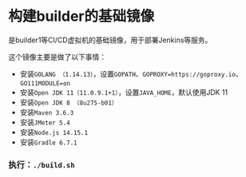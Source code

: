 # 构建builder的基础镜像

  是builder1等CI/CD虚拟机的基础镜像，用于部署Jenkins等服务。

  这个镜像主要是做了以下事情：

  - 安装`GOLANG （1.14.13）`，设置`GOPATH`、`GOPROXY=https://goproxy.io`、`GO111MODULE=on`
  - 安装`Open JDK 11（11.0.9.1+1）`，设置`JAVA_HOME`，默认使用JDK 11
  - 安装`Open JDK 8 （8u275-b01）`
  - 安装`Maven 3.6.3`
  - 安装`JMeter 5.4`
  - 安装`Node.js 14.15.1`
  - 安装`Gradle 6.7.1`

### 执行：`./build.sh`
